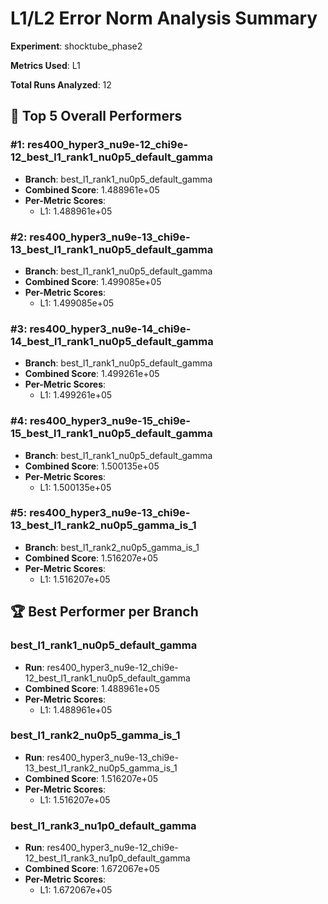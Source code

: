 # L1/L2 Error Norm Analysis Summary

**Experiment**: shocktube_phase2

**Metrics Used**: L1

**Total Runs Analyzed**: 12

## 🥇 Top 5 Overall Performers

### #1: res400_hyper3_nu9e-12_chi9e-12_best_l1_rank1_nu0p5_default_gamma
- **Branch**: best_l1_rank1_nu0p5_default_gamma
- **Combined Score**: 1.488961e+05
- **Per-Metric Scores**:
  - L1: 1.488961e+05

### #2: res400_hyper3_nu9e-13_chi9e-13_best_l1_rank1_nu0p5_default_gamma
- **Branch**: best_l1_rank1_nu0p5_default_gamma
- **Combined Score**: 1.499085e+05
- **Per-Metric Scores**:
  - L1: 1.499085e+05

### #3: res400_hyper3_nu9e-14_chi9e-14_best_l1_rank1_nu0p5_default_gamma
- **Branch**: best_l1_rank1_nu0p5_default_gamma
- **Combined Score**: 1.499261e+05
- **Per-Metric Scores**:
  - L1: 1.499261e+05

### #4: res400_hyper3_nu9e-15_chi9e-15_best_l1_rank1_nu0p5_default_gamma
- **Branch**: best_l1_rank1_nu0p5_default_gamma
- **Combined Score**: 1.500135e+05
- **Per-Metric Scores**:
  - L1: 1.500135e+05

### #5: res400_hyper3_nu9e-13_chi9e-13_best_l1_rank2_nu0p5_gamma_is_1
- **Branch**: best_l1_rank2_nu0p5_gamma_is_1
- **Combined Score**: 1.516207e+05
- **Per-Metric Scores**:
  - L1: 1.516207e+05

## 🏆 Best Performer per Branch

### best_l1_rank1_nu0p5_default_gamma
- **Run**: res400_hyper3_nu9e-12_chi9e-12_best_l1_rank1_nu0p5_default_gamma
- **Combined Score**: 1.488961e+05
- **Per-Metric Scores**:
  - L1: 1.488961e+05

### best_l1_rank2_nu0p5_gamma_is_1
- **Run**: res400_hyper3_nu9e-13_chi9e-13_best_l1_rank2_nu0p5_gamma_is_1
- **Combined Score**: 1.516207e+05
- **Per-Metric Scores**:
  - L1: 1.516207e+05

### best_l1_rank3_nu1p0_default_gamma
- **Run**: res400_hyper3_nu9e-12_chi9e-12_best_l1_rank3_nu1p0_default_gamma
- **Combined Score**: 1.672067e+05
- **Per-Metric Scores**:
  - L1: 1.672067e+05

